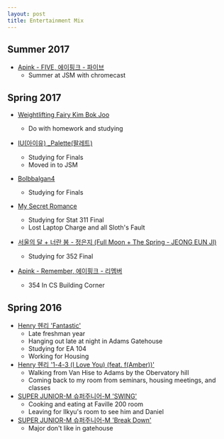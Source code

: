 ```yaml
---
layout: post
title: Entertainment Mix
---
```


## Summer 2017

- [Apink - FIVE, 에이핑크 - 파이브](https://www.youtube.com/watch?v=VWxhicWSzBY)
	- Summer at JSM with chromecast

## Spring 2017

- [Weightlifting Fairy Kim Bok Joo](https://www.viki.com/videos/1113819v-weightlifting-fairy-kim-bok-joo-episode-12)
	- Do with homework and studying

- [IU(아이유) _Palette(팔레트)](https://www.youtube.com/watch?v=b4tIl9b6Rno)
	- Studying for Finals
	- Moved in to JSM

- [Bolbbalgan4](https://www.youtube.com/watch?v=Rv_DBocf_LU)
	- Studying for Finals
- [My Secret Romance](https://www.facebook.com/DramaFever/videos/10154486850586961/?autoplay_reason=all_page_organic_allowed&video_container_type=0&video_creator_product_type=0&app_id=138104159699759&live_video_guests=0)
	- Studying for Stat 311 Final
	- Lost Laptop Charge and all Sloth's Fault
- [서울의 달 + 너란 봄 - 정은지 (Full Moon + The Spring - JEONG EUN JI)](https://www.youtube.com/watch?v=i7WFsXR56D0)
	- Studying for 352 Final

- [Apink - Remember, 에이핑크 - 리멤버](https://www.youtube.com/watch?v=NK-_tEtGJBU)
	- 354 In CS Building Corner

## Spring 2016

- [Henry 헨리 'Fantastic'](https://www.youtube.com/watch?v=Xu2yAQEgYLo)
	- Late freshman year 
	- Hanging out late at night in Adams Gatehouse
	- Studying for EA 104
	- Working for Housing
- [Henry 헨리 '1-4-3 (I Love You) (feat. f(Amber))'](https://www.youtube.com/watch?v=GVse8hfaO4s)
	- Walking from Van Hise to Adams by the Obervatory hill
	- Coming back to my room from seminars, housing meetings, and classes
- [SUPER JUNIOR-M 슈퍼주니어-M 'SWING'](https://www.youtube.com/watch?v=B5m3l65Lp0I)
	- Cooking and eating at Faville 200 room
	- Leaving for Ilkyu's room to see him and Daniel
- [SUPER JUNIOR-M 슈퍼주니어-M 'Break Down'](https://youtu.be/e_Nz8t3vNo8)
	- Major don't like in gatehouse
